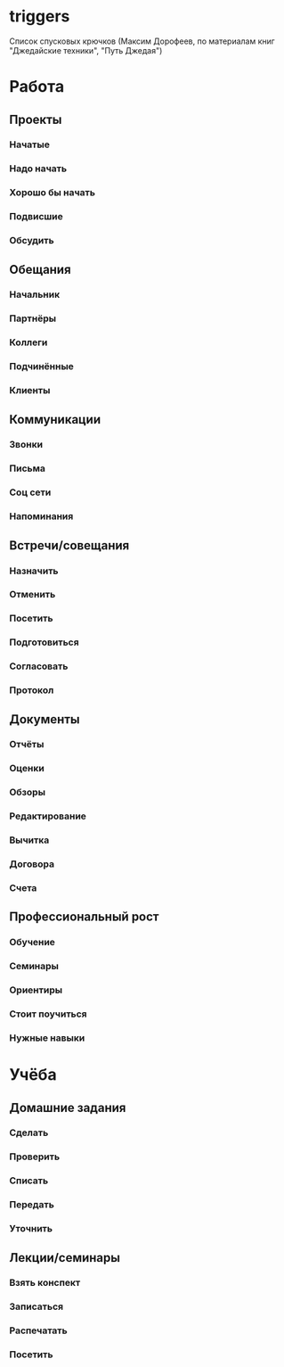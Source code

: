 # triggers
Список спусковых крючков (Максим Дорофеев,  по материалам книг "Джедайские техники", "Путь Джедая")

# Работа
## Проекты
### Начатые
### Надо начать
### Хорошо бы начать
### Подвисшие
### Обсудить

## Обещания
### Начальник
### Партнёры
### Коллеги
### Подчинённые
### Клиенты

## Коммуникации
### Звонки
### Письма
### Соц сети
### Напоминания

## Встречи/совещания
### Назначить
### Отменить
### Посетить
### Подготовиться
### Согласовать
### Протокол

## Документы
### Отчёты
### Оценки
### Обзоры
### Редактирование
### Вычитка
### Договора
### Счета

## Профессиональный рост
### Обучение
### Семинары
### Ориентиры
### Стоит поучиться
### Нужные навыки


# Учёба
## Домашние задания
### Сделать
### Проверить
### Списать
### Передать
### Уточнить

## Лекции/семинары
### Взять конспект
### Записаться
### Распечатать
### Посетить

